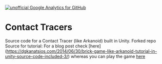 [![unofficial Google Analytics for GitHub](https://gaforgithub.azurewebsites.net/api?repo=BrickGameUnity)](https://github.com/dgkanatsios/gaforgithub)

# Contact Tracers

Source code for a Contact Tracer (like Arkanoid) built in Unity. 
Forked repo
Source for tutorial: For a blog post check [here] (https://dgkanatsios.com/2014/06/30/brick-game-like-arkanoid-tutorial-in-unity-source-code-included-3/) whereas you can play the game [here](http://unitysamples.azurewebsites.net/BrickGame.html)
